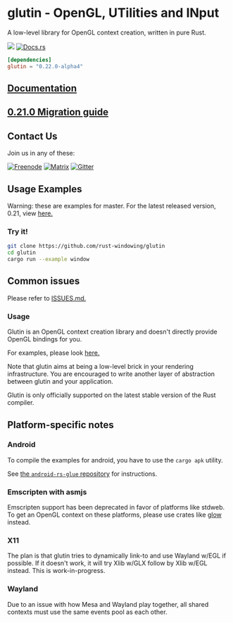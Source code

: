 # glutin -  OpenGL, UTilities and INput
A low-level library for OpenGL context creation, written in pure Rust.

[![](https://meritbadge.herokuapp.com/glutin)](https://crates.io/crates/glutin)
[![Docs.rs](https://docs.rs/glutin/badge.svg)](https://docs.rs/glutin)

```toml
[dependencies]
glutin = "0.22.0-alpha4"
```

## [Documentation](https://docs.rs/glutin)
## [0.21.0 Migration guide](https://gentz.rocks/posts/glutin-v0-21-0-migration-guide/)

## Contact Us

Join us in any of these:

[![Freenode](https://img.shields.io/badge/freenode.net-%23glutin-red.svg)](http://webchat.freenode.net?channels=%23glutin&uio=MTY9dHJ1ZSYyPXRydWUmND10cnVlJjExPTE4NSYxMj10cnVlJjE1PXRydWU7a)
[![Matrix](https://img.shields.io/badge/Matrix-%23Glutin%3Amatrix.org-blueviolet.svg)](https://matrix.to/#/#Glutin:matrix.org)
[![Gitter](https://badges.gitter.im/Join%20Chat.svg)](https://gitter.im/tomaka/glutin?utm_source=badge&utm_medium=badge&utm_campaign=pr-badge&utm_content=badge)

## Usage Examples

Warning: these are examples for master. For the latest released version, 0.21, view [here.](https://github.com/rust-windowing/glutin/tree/2e816ae2654ba80eb3e201d0ce51d238cc105226)

### Try it!

```bash
git clone https://github.com/rust-windowing/glutin
cd glutin
cargo run --example window
```

## Common issues

Please refer to [ISSUES.md.](ISSUES.md)

### Usage

Glutin is an OpenGL context creation library and doesn't directly provide OpenGL bindings for you.

For examples, please look [here.](https://github.com/rust-windowing/glutin/tree/master/glutin_examples)

Note that glutin aims at being a low-level brick in your rendering infrastructure. You are encouraged to write another layer of abstraction between glutin and your application.

Glutin is only officially supported on the latest stable version of the Rust compiler.

## Platform-specific notes

### Android

To compile the examples for android, you have to use the `cargo apk` utility.

See [the `android-rs-glue` repository](https://github.com/rust-windowing/android-rs-glue) for instructions.

### Emscripten with asmjs

Emscripten support has been deprecated in favor of platforms like stdweb. To get an OpenGL context on these platforms, please use crates like [glow](https://crates.io/crates/glow) instead.

### X11

The plan is that glutin tries to dynamically link-to and use Wayland w/EGL if possible. If it doesn't work, it will try Xlib w/GLX follow by Xlib w/EGL instead. This is work-in-progress.

### Wayland

Due to an issue with how Mesa and Wayland play together, all shared contexts must use the same events pool as each other.
